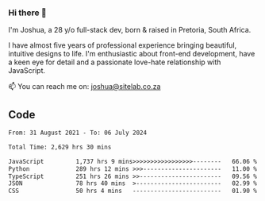 ### Hi there 👋

I'm Joshua, a 28 y/o full-stack dev, born & raised in Pretoria, South Africa. 

I have almost five years of professional experience bringing beautiful, intuitive designs to life. I'm enthusiastic about front-end development, have a keen eye for detail and a passionate love-hate relationship with JavaScript.

📫 You can reach me on: joshua@sitelab.co.za

## **Code**

<!--START_SECTION:waka-->

```txt
From: 31 August 2021 - To: 06 July 2024

Total Time: 2,629 hrs 30 mins

JavaScript         1,737 hrs 9 mins>>>>>>>>>>>>>>>>>--------   66.06 %
Python             289 hrs 12 mins >>>----------------------   11.00 %
TypeScript         251 hrs 26 mins >>-----------------------   09.56 %
JSON               78 hrs 40 mins  >------------------------   02.99 %
CSS                50 hrs 4 mins   -------------------------   01.90 %
```

<!--END_SECTION:waka-->
